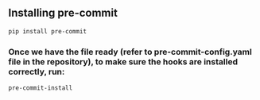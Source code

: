 ## Installing pre-commit

```bash
pip install pre-commit

```


### Once we have the file ready (refer to pre-commit-config.yaml file in the repository), to make sure the hooks are installed correctly, run:
```bash
pre-commit-install

```